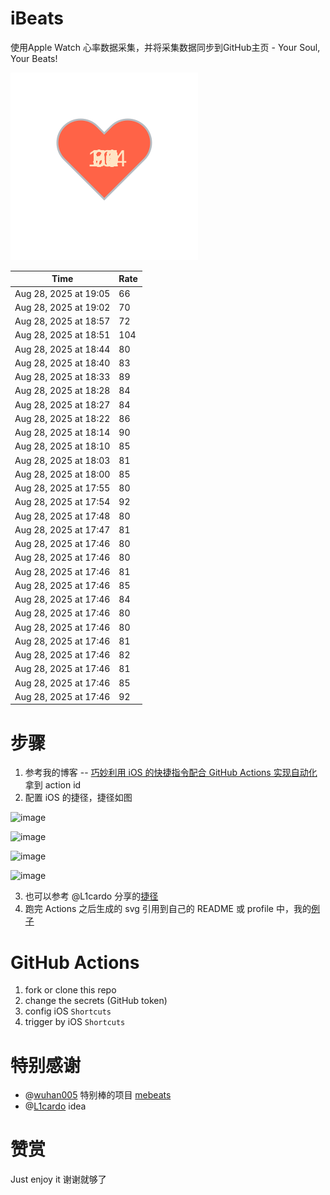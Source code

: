 # iBeats
使用Apple Watch 心率数据采集，并将采集数据同步到GitHub主页 - Your Soul, Your Beats!

![](./files/heart.svg)

<!--START_SECTION:my_heart_rate-->
| Time | Rate | 
 | ---- | ---- | 
| Aug 28, 2025 at 19:05 | 66 |
| Aug 28, 2025 at 19:02 | 70 |
| Aug 28, 2025 at 18:57 | 72 |
| Aug 28, 2025 at 18:51 | 104 |
| Aug 28, 2025 at 18:44 | 80 |
| Aug 28, 2025 at 18:40 | 83 |
| Aug 28, 2025 at 18:33 | 89 |
| Aug 28, 2025 at 18:28 | 84 |
| Aug 28, 2025 at 18:27 | 84 |
| Aug 28, 2025 at 18:22 | 86 |
| Aug 28, 2025 at 18:14 | 90 |
| Aug 28, 2025 at 18:10 | 85 |
| Aug 28, 2025 at 18:03 | 81 |
| Aug 28, 2025 at 18:00 | 85 |
| Aug 28, 2025 at 17:55 | 80 |
| Aug 28, 2025 at 17:54 | 92 |
| Aug 28, 2025 at 17:48 | 80 |
| Aug 28, 2025 at 17:47 | 81 |
| Aug 28, 2025 at 17:46 | 80 |
| Aug 28, 2025 at 17:46 | 80 |
| Aug 28, 2025 at 17:46 | 81 |
| Aug 28, 2025 at 17:46 | 85 |
| Aug 28, 2025 at 17:46 | 84 |
| Aug 28, 2025 at 17:46 | 80 |
| Aug 28, 2025 at 17:46 | 80 |
| Aug 28, 2025 at 17:46 | 81 |
| Aug 28, 2025 at 17:46 | 82 |
| Aug 28, 2025 at 17:46 | 81 |
| Aug 28, 2025 at 17:46 | 85 |
| Aug 28, 2025 at 17:46 | 92 |

<!--END_SECTION:my_heart_rate-->

# 步骤
1. 参考我的博客 -- [巧妙利用 iOS 的快捷指令配合 GitHub Actions 实现自动化](https://github.com/yihong0618/gitblog/issues/198) 拿到 action id
2. 配置 iOS 的捷径，捷径如图

![image](https://user-images.githubusercontent.com/15976103/122154218-0db0b480-ce97-11eb-93bb-5aec07c558dc.png)

![image](https://user-images.githubusercontent.com/15976103/122154236-186b4980-ce97-11eb-8e4b-70551a0391ae.png)

![image](https://user-images.githubusercontent.com/15976103/122154268-2d47dd00-ce97-11eb-902e-3acf292265a9.png)

![image](https://user-images.githubusercontent.com/15976103/122174055-fa144680-ceb4-11eb-9be2-3eb83cd516f7.png)

3. 也可以参考 @L1cardo 分享的[捷径](https://www.icloud.com/shortcuts/6ab6047b459c41ad822ad6b94b1c03d4)
4. 跑完 Actions 之后生成的 svg 引用到自己的 README 或 profile 中，我的[例子](https://github.com/yihong0618) 

# GitHub Actions

1. fork or clone this repo
2. change the secrets (GitHub token)
3. config iOS `Shortcuts` 
4. trigger by iOS `Shortcuts`

# 特别感谢
- @[wuhan005](https://github.com/wuhan005) 特别棒的项目 [mebeats](https://github.com/wuhan005/mebeats)
- @[L1cardo](https://github.com/L1cardo) idea

# 赞赏
Just enjoy it
谢谢就够了
